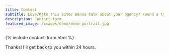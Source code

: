 ```yaml
---
title: Contact
subtitle: Love/hate this site? Wanna talk about your agency? Found a typo? Please reach out.
description: Contact form
featured_image: /images/demo/demo-portrait.jpg
---
```


{% include contact-form.html %}

Thanks! I'll get back to you within 24 hours.
